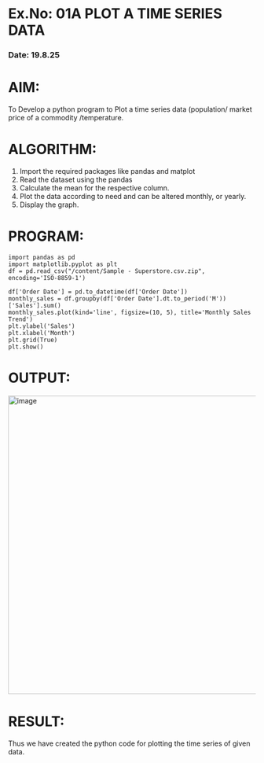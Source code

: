 # Ex.No: 01A PLOT A TIME SERIES DATA
###  Date: 19.8.25

# AIM:
To Develop a python program to Plot a time series data (population/ market price of a commodity
/temperature.
# ALGORITHM:
1. Import the required packages like pandas and matplot
2. Read the dataset using the pandas
3. Calculate the mean for the respective column.
4. Plot the data according to need and can be altered monthly, or yearly.
5. Display the graph.
# PROGRAM:
```
import pandas as pd
import matplotlib.pyplot as plt
df = pd.read_csv("/content/Sample - Superstore.csv.zip", encoding='ISO-8859-1')

df['Order Date'] = pd.to_datetime(df['Order Date'])
monthly_sales = df.groupby(df['Order Date'].dt.to_period('M'))['Sales'].sum()
monthly_sales.plot(kind='line', figsize=(10, 5), title='Monthly Sales Trend')
plt.ylabel('Sales')
plt.xlabel('Month')
plt.grid(True)
plt.show()
```

# OUTPUT:
<img width="1096" height="607" alt="image" src="https://github.com/user-attachments/assets/fa0b518f-7587-4e3c-b9cb-be8a8a7b6d60" />






# RESULT:
Thus we have created the python code for plotting the time series of given data.
